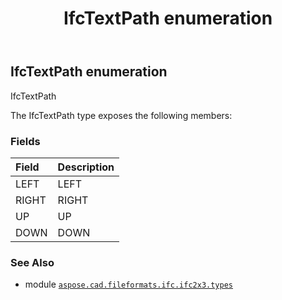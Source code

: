 ﻿---
title: IfcTextPath enumeration
second_title: Aspose.CAD for Python via .NET API References
description: 
type: docs
weight: 3070
url: /python-net/aspose.cad.fileformats.ifc.ifc2x3.types/ifctextpath/
is_root: false
---

## IfcTextPath enumeration

IfcTextPath



The IfcTextPath type exposes the following members:

### Fields
| Field | Description |
| :- | :- |
| LEFT | LEFT |
| RIGHT | RIGHT |
| UP | UP |
| DOWN | DOWN |



### See Also
* module [`aspose.cad.fileformats.ifc.ifc2x3.types`](..)
